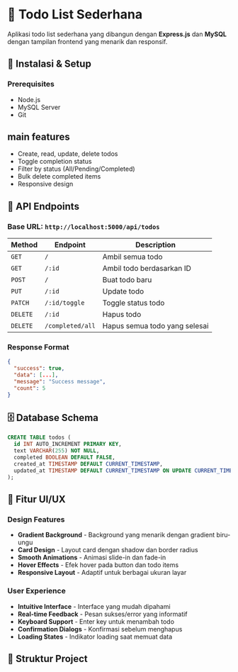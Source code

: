 # 📝 Todo List Sederhana

Aplikasi todo list sederhana yang dibangun dengan **Express.js** dan **MySQL** dengan tampilan frontend yang menarik dan responsif.



## 🚀 Instalasi & Setup

### Prerequisites
- Node.js 
- MySQL Server
- Git

## main features
- Create, read, update, delete todos
- Toggle completion status
- Filter by status (All/Pending/Completed)
- Bulk delete completed items
- Responsive design

## 📡 API Endpoints

### Base URL: `http://localhost:5000/api/todos`

| Method | Endpoint | Description |
|--------|----------|-------------|
| `GET` | `/` | Ambil semua todo |
| `GET` | `/:id` | Ambil todo berdasarkan ID |
| `POST` | `/` | Buat todo baru |
| `PUT` | `/:id` | Update todo |
| `PATCH` | `/:id/toggle` | Toggle status todo |
| `DELETE` | `/:id` | Hapus todo |
| `DELETE` | `/completed/all` | Hapus semua todo yang selesai |

### Response Format
```json
{
  "success": true,
  "data": [...],
  "message": "Success message",
  "count": 5
}
```

## 🗄️ Database Schema

```sql
CREATE TABLE todos (
  id INT AUTO_INCREMENT PRIMARY KEY,
  text VARCHAR(255) NOT NULL,
  completed BOOLEAN DEFAULT FALSE,
  created_at TIMESTAMP DEFAULT CURRENT_TIMESTAMP,
  updated_at TIMESTAMP DEFAULT CURRENT_TIMESTAMP ON UPDATE CURRENT_TIMESTAMP
);
```

## 🎨 Fitur UI/UX

### Design Features
- **Gradient Background** - Background yang menarik dengan gradient biru-ungu
- **Card Design** - Layout card dengan shadow dan border radius
- **Smooth Animations** - Animasi slide-in dan fade-in
- **Hover Effects** - Efek hover pada button dan todo items
- **Responsive Layout** - Adaptif untuk berbagai ukuran layar

### User Experience
- **Intuitive Interface** - Interface yang mudah dipahami
- **Real-time Feedback** - Pesan sukses/error yang informatif
- **Keyboard Support** - Enter key untuk menambah todo
- **Confirmation Dialogs** - Konfirmasi sebelum menghapus
- **Loading States** - Indikator loading saat memuat data

## 📁 Struktur Project

